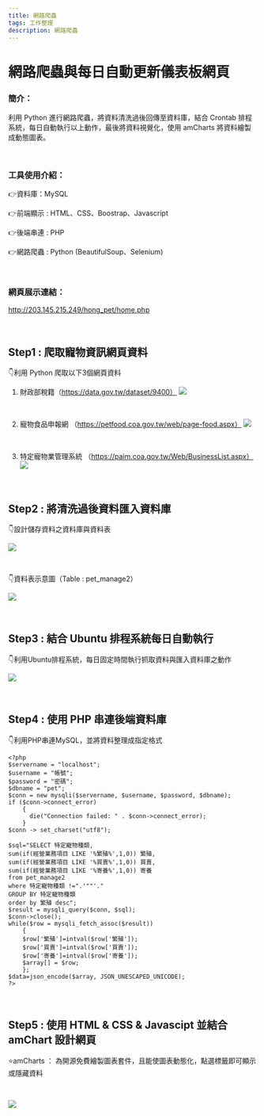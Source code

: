 ```yaml
---
title: 網路爬蟲 
tags: 工作整理
description: 網路爬蟲
---
```


# 網路爬蟲與每日自動更新儀表板網頁



### 簡介：
利用 Python 進行網路爬蟲，將資料清洗過後回傳至資料庫，結合 Crontab 排程系統，每日自動執行以上動作，最後將資料視覺化，使用 amCharts 將資料繪製成動態圖表。

<br>

### 工具使用介紹：

:point_right:資料庫：MySQL

:point_right:前端顯示 : HTML、CSS、Boostrap、Javascript

:point_right:後端串連 : PHP

:point_right:網路爬蟲 : Python (BeautifulSoup、Selenium)

<br>

### 網頁展示連結：

http://203.145.215.249/hong_pet/home.php


<br>

## Step1 : 爬取寵物資訊網頁資料

:point_down:利用 Python 爬取以下3個網頁資料

1. 財政部稅籍（https://data.gov.tw/dataset/9400）
![](https://i.imgur.com/YYs6nNK.png)

<br>

2. 寵物食品申報網 （https://petfood.coa.gov.tw/web/page-food.aspx）
![](https://i.imgur.com/EQQR9bf.png)

<br>

3. 特定寵物業管理系統 （https://paim.coa.gov.tw/Web/BusinessList.aspx）
![](https://i.imgur.com/9oFRJJy.png)





<br>

## Step2 : 將清洗過後資料匯入資料庫

:point_down:設計儲存資料之資料庫與資料表

![](https://i.imgur.com/A56dzt6.png)

<br>

:point_down:資料表示意圖（Table : pet_manage2）

![](https://i.imgur.com/mlbDNpC.png)



<br>

## Step3 : 結合 Ubuntu 排程系統每日自動執行

:point_down:利用Ubuntu排程系統，每日固定時間執行抓取資料與匯入資料庫之動作

![](https://i.imgur.com/IAl3W0c.png)



<br>

## Step4 : 使用 PHP 串連後端資料庫

:point_down:利用PHP串連MySQL，並將資料整理成指定格式

```php!
<?php
$servername = "localhost";
$username = "帳號";
$password = "密碼";
$dbname = "pet";
$conn = new mysqli($servername, $username, $password, $dbname);
if ($conn->connect_error) 
    {
      die("Connection failed: " . $conn->connect_error);
    }
$conn -> set_charset("utf8");

$sql="SELECT 特定寵物種類,
sum(if(經營業務項目 LIKE '%繁殖%',1,0)) 繁殖,
sum(if(經營業務項目 LIKE '%買賣%',1,0)) 買賣,
sum(if(經營業務項目 LIKE '%寄養%',1,0)) 寄養
from pet_manage2
where 特定寵物種類 !=".'""'." 
GROUP BY 特定寵物種類
order by 繁殖 desc";
$result = mysqli_query($conn, $sql);
$conn->close();
while($row = mysqli_fetch_assoc($result)) 
    {  
    $row['繁殖']=intval($row['繁殖']);
    $row['買賣']=intval($row['買賣']);
    $row['寄養']=intval($row['寄養']);
    $array[] = $row;
    };
$data=json_encode($array, JSON_UNESCAPED_UNICODE);
?>
```

<br>

## Step5 : 使用 HTML & CSS & Javascipt 並結合 amChart 設計網頁

:star:amCharts ： 為開源免費繪製圖表套件，且能使圖表動態化，點選標籤即可顯示或隱藏資料

<br>

![](https://i.imgur.com/U55Y0yX.png)
